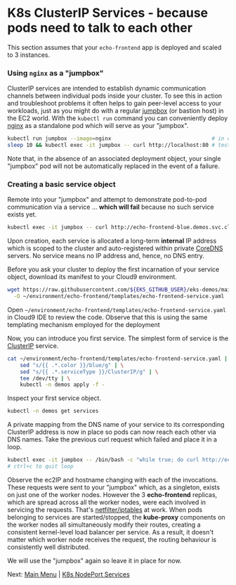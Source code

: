 # K8s ClusterIP Services - because pods need to talk to each other

This section assumes that your `echo-frontend` app is deployed and scaled to 3 instances.

### Using `nginx` as a "jumpbox"

ClusterIP services are intended to establish dynamic communication channels between individual pods inside your cluster.
To see this in action and troubleshoot problems it often helps to gain peer-level access to your workloads, just as you might do with a regular [jumpbox](https://en.wikipedia.org/wiki/Jump_server) (or bastion host) in the EC2 world.
With the `kubectl run` command you can conveniently deploy [nginx](https://www.nginx.com) as a standalone pod which will serve as your "jumpbox".
```bash
kubectl run jumpbox --image=nginx                                # in default namespace
sleep 10 && kubectl exec -it jumpbox -- curl http://localhost:80 # test the NGINX welcome page
```

Note that, in the absence of an associated deployment object, your single "jumpbox" pod will not be automatically replaced in the event of a failure.

### Creating a basic service object

Remote into your "jumpbox" and attempt to demonstrate pod-to-pod communication via a service ... **which will fail** because no such service exists yet.
```bash
kubectl exec -it jumpbox -- curl http://echo-frontend-blue.demos.svc.cluster.local:80 # FAILURE EXPECTED!
```

Upon creation, each service is allocated a long-term **internal** IP address which is scoped to the cluster and auto-registered within private [CoreDNS](https://coredns.io/) servers.
No service means no IP address and, hence, no DNS entry.

Before you ask your cluster to deploy the first incarnation of your service object, download its manifest to your Cloud9 environment.
```bash
wget https://raw.githubusercontent.com/${EKS_GITHUB_USER}/eks-demos/main/echo-frontend/templates/echo-frontend-service.yaml \
  -O ~/environment/echo-frontend/templates/echo-frontend-service.yaml
```

Open `~/environment/echo-frontend/templates/echo-frontend-service.yaml` in Cloud9 IDE to review the code.
Observe that this is using the same templating mechanism employed for the deployment

Now, you can introduce you first service.
The simplest form of service is the [ClusterIP](https://kubernetes.io/docs/concepts/services-networking/service/#publishing-services-service-types) service.
```bash
cat ~/environment/echo-frontend/templates/echo-frontend-service.yaml | \
    sed "s/{{ .*.color }}/blue/g" | \
    sed "s/{{ .*.serviceType }}/ClusterIP/g" | \
    tee /dev/tty | \
    kubectl -n demos apply -f -
```

Inspect your first service object.
```bash
kubectl -n demos get services
```

A private mapping from the DNS name of your service to its corresponding ClusterIP address is now in place so pods can now reach each other via DNS names.
Take the previous curl request which failed and place it in a loop.
```bash
kubectl exec -it jumpbox -- /bin/bash -c "while true; do curl http://echo-frontend-blue.demos.svc.cluster.local:80; sleep 0.25; done"
# ctrl+c to quit loop
```

Observe the ec2IP and hostname changing with each of the invocations.
These requests were sent to your "jumpbox" which, as a singleton, exists on just one of the worker nodes.
However the 3 **echo-frontend** replicas, which are spread across all the worker nodes, were each involved in servicing the requests.
That's [netfilter/iptables](https://netfilter.org/) at work.
When pods belonging to services are started/stopped, the **kube-proxy** components on the worker nodes all simultaneously modify their routes, creating a consistent kernel-level load balancer per service.
As a result, it doesn't matter which worker node receives the request, the routing behaviour is consistently well distributed.

We will use the "jumpbox" again so leave it in place for now.

Next: [Main Menu](/README.md) | [K8s NodePort Services](../13-nodeport-services/README.md)
